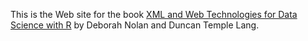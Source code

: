 This is the Web site for the book
  [XML and Web Technologies for Data Science with R](http://www.springer.com/statistics/computational+statistics/book/978-1-4614-7899-7)
by Deborah Nolan and Duncan Temple Lang.
